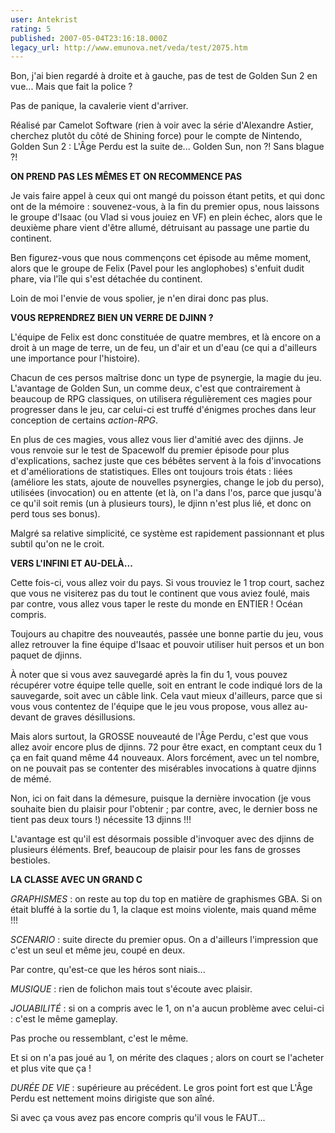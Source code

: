 ```yaml
---
user: Antekrist
rating: 5
published: 2007-05-04T23:16:18.000Z
legacy_url: http://www.emunova.net/veda/test/2075.htm
---
```

Bon, j'ai bien regardé à droite et à gauche, pas de test de Golden Sun 2 en vue... Mais que fait la police ?  

Pas de panique, la cavalerie vient d'arriver.  

  

Réalisé par Camelot Software (rien à voir avec la série d'Alexandre Astier, cherchez plutôt du côté de Shining force) pour le compte de Nintendo, Golden Sun 2 : L'Âge Perdu est la suite de... Golden Sun, non ?! Sans blague ?!  

  

**ON PREND PAS LES MÊMES ET ON RECOMMENCE PAS**  

Je vais faire appel à ceux qui ont mangé du poisson étant petits, et qui donc ont de la mémoire : souvenez-vous, à la fin du premier opus, nous laissons le groupe d'Isaac (ou Vlad si vous jouiez en VF) en plein échec, alors que le deuxième phare vient d'être allumé, détruisant au passage une partie du continent.  

Ben figurez-vous que nous commençons cet épisode au même moment, alors que le groupe de Felix (Pavel pour les anglophobes) s'enfuit dudit phare, via l'île qui s'est détachée du continent.  

Loin de moi l'envie de vous spolier, je n'en dirai donc pas plus.  

  

**VOUS REPRENDREZ BIEN UN VERRE DE DJINN ?**  

L'équipe de Felix est donc constituée de quatre membres, et là encore on a droit à un mage de terre, un de feu, un d'air et un d'eau (ce qui a d'ailleurs une importance pour l'histoire).  

Chacun de ces persos maîtrise donc un type de psynergie, la magie du jeu. L'avantage de Golden Sun, un comme deux, c'est que contrairement à beaucoup de RPG classiques, on utilisera régulièrement ces magies pour progresser dans le jeu, car celui-ci est truffé d'énigmes proches dans leur conception de certains _action-RPG_.  

En plus de ces magies, vous allez vous lier d'amitié avec des djinns. Je vous renvoie sur le test de Spacewolf du premier épisode pour plus d'explications, sachez juste que ces bébêtes servent à la fois d'invocations et d'améliorations de statistiques. Elles ont toujours trois états : liées (améliore les stats, ajoute de nouvelles psynergies, change le job du perso), utilisées (invocation) ou en attente (et là, on l'a dans l'os, parce que jusqu'à ce qu'il soit remis (un à plusieurs tours), le djinn n'est plus lié, et donc on perd tous ses bonus).  

Malgré sa relative simplicité, ce système est rapidement passionnant et plus subtil qu'on ne le croit.  

  

**VERS L'INFINI ET AU-DELÀ...**  

Cette fois-ci, vous allez voir du pays. Si vous trouviez le 1 trop court, sachez que vous ne visiterez pas du tout le continent que vous aviez foulé, mais par contre, vous allez vous taper le reste du monde en ENTIER ! Océan compris.  

Toujours au chapitre des nouveautés, passée une bonne partie du jeu, vous allez retrouver la fine équipe d'Isaac et pouvoir utiliser huit persos et un bon paquet de djinns.  

À noter que si vous avez sauvegardé après la fin du 1, vous pouvez récupérer votre équipe telle quelle, soit en entrant le code indiqué lors de la sauvegarde, soit avec un câble link. Cela vaut mieux d'ailleurs, parce que si vous vous contentez de l'équipe que le jeu vous propose, vous allez au-devant de graves désillusions.  

Mais alors surtout, la GROSSE nouveauté de l'Âge Perdu, c'est que vous allez avoir encore plus de djinns. 72 pour être exact, en comptant ceux du 1 ça en fait quand même 44 nouveaux. Alors forcément, avec un tel nombre, on ne pouvait pas se contenter des misérables invocations à quatre djinns de mémé.  

Non, ici on fait dans la démesure, puisque la dernière invocation (je vous souhaite bien du plaisir pour l'obtenir ; par contre, avec, le dernier boss ne tient pas deux tours !) nécessite 13 djinns !!!  

L'avantage est qu'il est désormais possible d'invoquer avec des djinns de plusieurs éléments. Bref, beaucoup de plaisir pour les fans de grosses bestioles.  

  

**LA CLASSE AVEC UN GRAND C**  

_GRAPHISMES_ : on reste au top du top en matière de graphismes GBA. Si on était bluffé à la sortie du 1, la claque est moins violente, mais quand même !!!  

_SCENARIO_ : suite directe du premier opus. On a d'ailleurs l'impression que c'est un seul et même jeu, coupé en deux.  

Par contre, qu'est-ce que les héros sont niais...  

_MUSIQUE_ : rien de folichon mais tout s'écoute avec plaisir.  

_JOUABILITÉ_ : si on a compris avec le 1, on n'a aucun problème avec celui-ci : c'est le même gameplay.  

Pas proche ou ressemblant, c'est le même.  

Et si on n'a pas joué au 1, on mérite des claques ; alors on court se l'acheter et plus vite que ça !  

_DURÉE DE VIE_ : supérieure au précédent. Le gros point fort est que L'Âge Perdu est nettement moins dirigiste que son aîné.  

Si avec ça vous avez pas encore compris qu'il vous le FAUT...